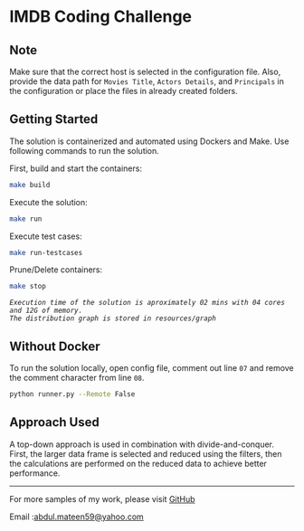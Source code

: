 
# IMDB Coding Challenge

## Note
Make sure that the correct host is selected in the configuration file. Also, provide the data path for `Movies Title`, `Actors Details`, and `Principals` in the configuration or place the files in already created folders.


## Getting Started
The solution is containerized and automated using Dockers and Make. Use following commands to run the solution.

First, build and start the containers:
```sh
make build
```
Execute the solution:
```sh
make run
```
Execute test cases:
```sh
make run-testcases
```
Prune/Delete containers:
```sh
make stop
```

*`Execution time of the solution is aproximately 02 mins with 04 cores and 12G of memory.`*
</br>*`The distribution graph is stored in resources/graph`*

## Without Docker
To run the solution locally, open config file, comment out line `07` and remove the comment character from line `08`.
```sh
python runner.py --Remote False
```


## Approach Used
A top-down approach is used in combination with divide-and-conquer. First, the larger data frame is selected and reduced using the filters, then the calculations are performed on the reduced data to achieve better performance.



---
For more samples of my work, please visit [GitHub](https://github.com/abdulmateen59)

Email :[abdul.mateen59@yahoo.com](abdul.mateen59@yahoo.com)
